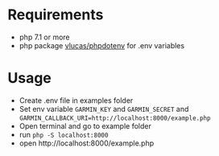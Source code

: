 # Requirements
- php 7.1 or more
- php package [vlucas/phpdotenv](https://github.com/vlucas/phpdotenv) for .env variables
# Usage
- Create .env file in examples folder
- Set env variable `GARMIN_KEY` and `GARMIN_SECRET` and `GARMIN_CALLBACK_URI=http://localhost:8000/example.php`
- Open terminal and go to example folder
- run `php -S localhost:8000`
- open http://localhost:8000/example.php